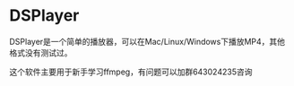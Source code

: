 # DSPlayer

DSPlayer是一个简单的播放器，可以在Mac/Linux/Windows下播放MP4，其他格式没有测试过。

这个软件主要用于新手学习ffmpeg，有问题可以加群643024235咨询
